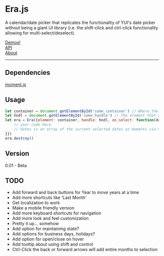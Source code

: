 # Era.js
A calendar/date picker that replicates the functionality of YUI's date picker without being a giant UI library (i.e. the shift-click and ctrl-click functionality allowing for multi-select/deselect).

[Demos!](https://ayehavgunne.github.io/erajs/)  
[API](https://ayehavgunne.github.io/erajs/api.html)  
[About](https://ayehavgunne.github.io/erajs/about.html)  

---

## Dependencies
[moment.js](https://momentjs.com)

## Usage
```javascript
let container = document.getElementById('some_container') // Where the calendar will reside in HTML
let hndl = document.getElementById('some_handle') // The element that when clicked with reveal the hidden calendar
let era = Era({element: container, handle: hndl, on_select: function(dates) {
	// your code here
	// dates is an array of the current selected dates as moments via moment.js
}})
era.destroy()

```

## Version
0.01 - Beta

## TODO

- Add forward and back buttons for Year to move years at a time
- Add more shortcuts like 'Last Month'
- Get localization to work
- Make a mobile friendly version
- Add more keyboard shortcuts for navigation
- Add more look and feel customization
- Pretty it up... somehow
- Add option for maintaining state?
- Add options for business days, holidays?
- Add option for open/close on hover
- Add tooltip about using shift and control
- Ctrl-Click the back or forward arrows will add entire months to selection
